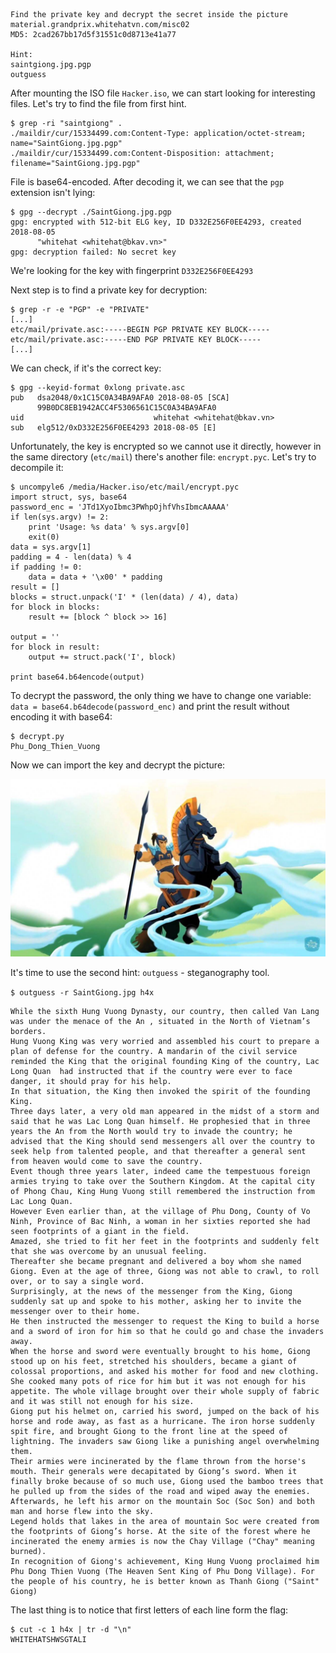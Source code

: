 ```
Find the private key and decrypt the secret inside the picture
material.grandprix.whitehatvn.com/misc02
MD5: 2cad267bb17d5f31551c0d8713e41a77

Hint:
saintgiong.jpg.pgp
outguess
```

After mounting the ISO file `Hacker.iso`, we can start looking for interesting files.
Let's try to find the file from first hint.
```
$ grep -ri "saintgiong" .
./maildir/cur/15334499.com:Content-Type: application/octet-stream; name="SaintGiong.jpg.pgp"
./maildir/cur/15334499.com:Content-Disposition: attachment; filename="SaintGiong.jpg.pgp"
```
File is base64-encoded. After decoding it, we can see that the `pgp` extension isn't lying:
```
$ gpg --decrypt ./SaintGiong.jpg.pgp
gpg: encrypted with 512-bit ELG key, ID D332E256F0EE4293, created 2018-08-05
      "whitehat <whitehat@bkav.vn>"
gpg: decryption failed: No secret key
```
We're looking for the key with fingerprint `D332E256F0EE4293`

Next step is to find a private key for decryption:
```
$ grep -r -e "PGP" -e "PRIVATE"
[...]
etc/mail/private.asc:-----BEGIN PGP PRIVATE KEY BLOCK-----
etc/mail/private.asc:-----END PGP PRIVATE KEY BLOCK-----
[...]
```

We can check, if it's the correct key:
```
$ gpg --keyid-format 0xlong private.asc
pub   dsa2048/0x1C15C0A34BA9AFA0 2018-08-05 [SCA]
      99B0DC8EB1942ACC4F5306561C15C0A34BA9AFA0
uid                             whitehat <whitehat@bkav.vn>
sub   elg512/0xD332E256F0EE4293 2018-08-05 [E]
```

Unfortunately, the key is encrypted so we cannot use it directly, however in the same directory (`etc/mail`) there's another file: `encrypt.pyc`. Let's try to decompile it:
```
$ uncompyle6 /media/Hacker.iso/etc/mail/encrypt.pyc
import struct, sys, base64
password_enc = 'JTd1XyoIbmc3PWhpOjhfVhsIbmcAAAAA'
if len(sys.argv) != 2:
    print 'Usage: %s data' % sys.argv[0]
    exit(0)
data = sys.argv[1]
padding = 4 - len(data) % 4
if padding != 0:
    data = data + '\x00' * padding
result = []
blocks = struct.unpack('I' * (len(data) / 4), data)
for block in blocks:
    result += [block ^ block >> 16]

output = ''
for block in result:
    output += struct.pack('I', block)

print base64.b64encode(output)
```
To decrypt the password, the only thing we have to change one variable: `data = base64.b64decode(password_enc)` and print the result without encoding it with base64:
```
$ decrypt.py
Phu_Dong_Thien_Vuong
```

Now we can import the key and decrypt the picture:

![SaintGiong.jpg](SaintGiong.jpg)

It's time to use the second hint: `outguess` - steganography tool.

```$ outguess -r SaintGiong.jpg h4x```

```
While the sixth Hung Vuong Dynasty, our country, then called Van Lang was under the menace of the An , situated in the North of Vietnam’s borders.
Hung Vuong King was very worried and assembled his court to prepare a plan of defense for the country. A mandarin of the civil service reminded the King that the original founding King of the country, Lac Long Quan  had instructed that if the country were ever to face danger, it should pray for his help.
In that situation, the King then invoked the spirit of the founding King.
Three days later, a very old man appeared in the midst of a storm and said that he was Lac Long Quan himself. He prophesied that in three years the An from the North would try to invade the country; he advised that the King should send messengers all over the country to seek help from talented people, and that thereafter a general sent from heaven would come to save the country.
Event though three years later, indeed came the tempestuous foreign armies trying to take over the Southern Kingdom. At the capital city of Phong Chau, King Hung Vuong still remembered the instruction from Lac Long Quan.
However Even earlier than, at the village of Phu Dong, County of Vo Ninh, Province of Bac Ninh, a woman in her sixties reported she had seen footprints of a giant in the field.
Amazed, she tried to fit her feet in the footprints and suddenly felt that she was overcome by an unusual feeling.
Thereafter she became pregnant and delivered a boy whom she named Giong. Even at the age of three, Giong was not able to crawl, to roll over, or to say a single word.
Surprisingly, at the news of the messenger from the King, Giong suddenly sat up and spoke to his mother, asking her to invite the messenger over to their home.
He then instructed the messenger to request the King to build a horse and a sword of iron for him so that he could go and chase the invaders away.
When the horse and sword were eventually brought to his home, Giong stood up on his feet, stretched his shoulders, became a giant of colossal proportions, and asked his mother for food and new clothing.
She cooked many pots of rice for him but it was not enough for his appetite. The whole village brought over their whole supply of fabric and it was still not enough for his size.
Giong put his helmet on, carried his sword, jumped on the back of his horse and rode away, as fast as a hurricane. The iron horse suddenly spit fire, and brought Giong to the front line at the speed of lightning. The invaders saw Giong like a punishing angel overwhelming them.
Their armies were incinerated by the flame thrown from the horse's mouth. Their generals were decapitated by Giong’s sword. When it finally broke because of so much use, Giong used the bamboo trees that he pulled up from the sides of the road and wiped away the enemies.
Afterwards, he left his armor on the mountain Soc (Soc Son) and both man and horse flew into the sky.
Legend holds that lakes in the area of mountain Soc were created from the footprints of Giong’s horse. At the site of the forest where he incinerated the enemy armies is now the Chay Village ("Chay" meaning burned).
In recognition of Giong's achievement, King Hung Vuong proclaimed him Phu Dong Thien Vuong (The Heaven Sent King of Phu Dong Village). For the people of his country, he is better known as Thanh Giong ("Saint" Giong)
```

The last thing is to notice that first letters of each line form the flag:
```
$ cut -c 1 h4x | tr -d "\n"
WHITEHATSHWSGTALI
```
